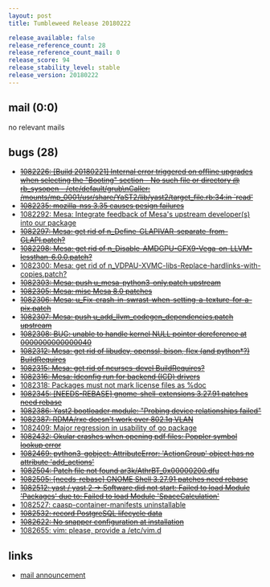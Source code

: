 ```yaml
---
layout: post
title: Tumbleweed Release 20180222

release_available: false
release_reference_count: 28
release_reference_count_mail: 0
release_score: 94
release_stability_level: stable
release_version: 20180222
---
```


## mail (0:0)

no relevant mails

## bugs (28)

<!--more-->

- ~~[1082226: \[Build 20180221\] Internal error triggered on offline upgrades when selecting the "Booting" section - No such file or directory @ rb_sysopen - /etc/default/grub\nCaller:  /mounts/mp_0001/usr/share/YaST2/lib/yast2/target_file.rb:34:in `read'](https://bugzilla.opensuse.org/show_bug.cgi?id=1082226)~~
- ~~[1082235: mozilla-nss 3.35 causes pesign failures](https://bugzilla.opensuse.org/show_bug.cgi?id=1082235)~~
- [1082292: Mesa: Integrate feedback of Mesa's upstream developer(s) into our package](https://bugzilla.opensuse.org/show_bug.cgi?id=1082292)
- ~~[1082297: Mesa: get rid of n_Define-GLAPIVAR-separate-from-GLAPI.patch?](https://bugzilla.opensuse.org/show_bug.cgi?id=1082297)~~
- ~~[1082298: Mesa: get rid of n_Disable-AMDGPU-GFX9-Vega-on-LLVM-lessthan-6.0.0.patch?](https://bugzilla.opensuse.org/show_bug.cgi?id=1082298)~~
- [1082300: Mesa: get rid of n_VDPAU-XVMC-libs-Replace-hardlinks-with-copies.patch?](https://bugzilla.opensuse.org/show_bug.cgi?id=1082300)
- ~~[1082303: Mesa: push u_mesa-python3-only.patch upstream](https://bugzilla.opensuse.org/show_bug.cgi?id=1082303)~~
- ~~[1082305: Mesa: misc Mesa 8.0 patches](https://bugzilla.opensuse.org/show_bug.cgi?id=1082305)~~
- ~~[1082306: Mesa: u_Fix-crash-in-swrast-when-setting-a-texture-for-a-pix.patch](https://bugzilla.opensuse.org/show_bug.cgi?id=1082306)~~
- ~~[1082307: Mesa: push u_add_llvm_codegen_dependencies.patch upstream](https://bugzilla.opensuse.org/show_bug.cgi?id=1082307)~~
- ~~[1082308: BUG: unable to handle kernel NULL pointer dereference at 0000000000000040](https://bugzilla.opensuse.org/show_bug.cgi?id=1082308)~~
- ~~[1082312: Mesa: get rid of libudev, openssl, bison, flex (and python*?) BuildRequires](https://bugzilla.opensuse.org/show_bug.cgi?id=1082312)~~
- ~~[1082315: Mesa: get rid of ncurses-devel BuildRequires?](https://bugzilla.opensuse.org/show_bug.cgi?id=1082315)~~
- ~~[1082316: Mesa: ldconfig run for backend (ICD) drivers](https://bugzilla.opensuse.org/show_bug.cgi?id=1082316)~~
- [1082318: Packages must not mark license files as %doc](https://bugzilla.opensuse.org/show_bug.cgi?id=1082318)
- ~~[1082345: \[NEEDS-REBASE\] gnome-shell-extensions 3.27.91 patches need rebase](https://bugzilla.opensuse.org/show_bug.cgi?id=1082345)~~
- ~~[1082386: Yast2 bootloader module: "Probing device relationships failed"](https://bugzilla.opensuse.org/show_bug.cgi?id=1082386)~~
- ~~[1082387: RDMA/rxe doesn't work over 802.1q VLAN](https://bugzilla.opensuse.org/show_bug.cgi?id=1082387)~~
- [1082409: Major regression in usability of go package](https://bugzilla.opensuse.org/show_bug.cgi?id=1082409)
- ~~[1082432: Okular crashes when opening pdf files: Poppler symbol lookup error](https://bugzilla.opensuse.org/show_bug.cgi?id=1082432)~~
- ~~[1082469: python3-gobject: AttributeError: 'ActionGroup' object has no attribute 'add_actions'](https://bugzilla.opensuse.org/show_bug.cgi?id=1082469)~~
- ~~[1082504: Patch file not found ar3k/AthrBT_0x00000200.dfu](https://bugzilla.opensuse.org/show_bug.cgi?id=1082504)~~
- ~~[1082505: \[needs-rebase\] GNOME Shell 3.27.91 patches need rebase](https://bugzilla.opensuse.org/show_bug.cgi?id=1082505)~~
- ~~[1082512: yast / yast 2 -> Software did not start: Failed to load Module 'Packages' due to: Failed to load Module 'SpaceCalculation'](https://bugzilla.opensuse.org/show_bug.cgi?id=1082512)~~
- [1082527: caasp-container-manifests uninstallable](https://bugzilla.opensuse.org/show_bug.cgi?id=1082527)
- ~~[1082532: record PostgreSQL lifecycle data](https://bugzilla.opensuse.org/show_bug.cgi?id=1082532)~~
- ~~[1082622: No snapper configuration at installation](https://bugzilla.opensuse.org/show_bug.cgi?id=1082622)~~
- [1082655: vim: please, provide a /etc/vim.d](https://bugzilla.opensuse.org/show_bug.cgi?id=1082655)



## links

- [mail announcement](https://lists.opensuse.org/opensuse-factory/2018-02/msg01062.html)
